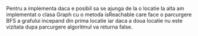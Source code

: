 Pentru a implementa daca e posibil sa se ajunga de la o locatie la alta am implementat o clasa Graph cu o metoda isReachable care face o parcurgere BFS a grafului
incepand din prima locatie iar daca a doua locatie nu este vizitata dupa parcurgere algoritmul va returna false.
